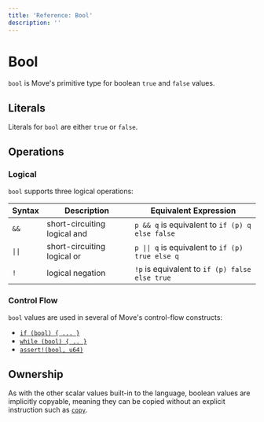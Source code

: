 ```yaml
---
title: 'Reference: Bool'
description: ''
---
```


# Bool

`bool` is Move's primitive type for boolean `true` and `false` values.

## Literals

Literals for `bool` are either `true` or `false`.

## Operations

### Logical

`bool` supports three logical operations:

| Syntax                    | Description                  | Equivalent Expression                                               |
| ------------------------- | ---------------------------- | ------------------------------------------------------------------- |
| `&&`                      | short-circuiting logical and | `p && q` is equivalent to `if (p) q else false`                     |
| <code>&vert;&vert;</code> | short-circuiting logical or  | <code>p &vert;&vert; q</code> is equivalent to `if (p) true else q` |
| `!`                       | logical negation             | `!p` is equivalent to `if (p) false else true`                      |

### Control Flow

`bool` values are used in several of Move's control-flow constructs:

- [`if (bool) { ... }`](../control-flow/conditionals.md)
- [`while (bool) { .. }`](../control-flow/loops.md)
- [`assert!(bool, u64)`](../abort-and-assert.md)

## Ownership

As with the other scalar values built-in to the language, boolean values are implicitly copyable,
meaning they can be copied without an explicit instruction such as
[`copy`](../variables.md#move-and-copy).
